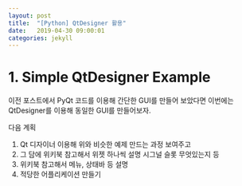 ```yaml
---
layout: post
title:  "[Python] QtDesigner 활용"
date:   2019-04-30 09:00:01
categories: jekyll
---
```




# 1. Simple QtDesigner Example

이전 포스트에서 PyQt 코드를 이용해 간단한 GUI를 만들어 보았다면 이번에는 QtDesigner를 이용해 동일한 GUI를 만들어보자.







다음 계획

1. Qt 디자이너 이용해 위와 비슷한 예제 만드는 과정 보여주고
2. 그 담에 위키북 참고해서 위젯 하나씩 설명 시그널 슬롯 무엇있는지 등
3. 위키북 참고해서 메뉴, 상태바 등 설명
4. 적당한 어플리케이션 만들기 

